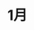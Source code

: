 ---
index: false
title: 1月
feed: false
sitemap: false
timeline: false
article: false
dir:
    order: -1
---
